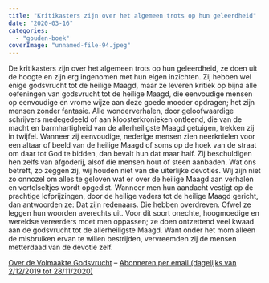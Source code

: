 ```yaml
---
title: "Kritikasters zijn over het algemeen trots op hun geleerdheid"
date: "2020-03-16"
categories: 
  - "gouden-boek"
coverImage: "unnamed-file-94.jpeg"
---
```


De kritikasters zijn over het algemeen trots op hun geleerdheid, ze doen uit de hoogte en zijn erg ingenomen met hun eigen inzichten. Zij hebben wel enige godsvrucht tot de heilige Maagd, maar ze leveren kritiek op bijna alle oefeningen van godsvrucht tot de heilige Maagd, die eenvoudige mensen op eenvoudige en vrome wijze aan deze goede moeder opdragen; het zijn mensen zonder fantasie. Alle wonderverhalen, door geloofwaardige schrijvers medegedeeld of aan kloosterkronieken ontleend, die van de macht en barmhartigheid van de allerheiligste Maagd getuigen, trekken zij in twijfel. Wanneer zij eenvoudige, nederige mensen zien neerknielen voor een altaar of beeld van de heilige Maagd of soms op de hoek van de straat om daar tot God te bidden, dan bevalt hun dat maar half. Zij beschuldigen hen zelfs van afgoderij, alsof die mensen hout of steen aanbaden. Wat ons betreft, zo zeggen zij, wij houden niet van die uiterlijke devoties. Wij zijn niet zo onnozel om alles te geloven wat er over de heilige Maagd aan verhalen en vertelseltjes wordt opgedist. Wanneer men hun aandacht vestigt op de prachtige lofprijzingen, door de heilige vaders tot de heilige Maagd gericht, dan antwoorden ze: Dat zijn redenaars. Die hebben overdreven. Ofwel ze leggen hun woorden averechts uit. Voor dit soort onechte, hoogmoedige en wereldse vereerders moet men oppassen; ze doen ontzettend veel kwaad aan de godsvrucht tot de allerheiligste Maagd. Want onder het mom alleen de misbruiken ervan te willen bestrijden, vervreemden zij de mensen metterdaad van de devotie zelf.

[Over de Volmaakte Godsvrucht](/blog/een-jaar-lang-volmaakte-godsvrucht/) – [Abonneren per email (dagelijks van 2/12/2019 tot 28/11/2020)](http://eepurl.com/9RKvX)
